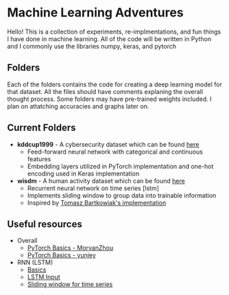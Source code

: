 
# Machine Learning Adventures

Hello! This is a collection of experiments, re-implmentations, and fun things I have done in machine learning. All of the code will be written in Python and I commonly use the libraries numpy, keras, and pytorch

## Folders

Each of the folders contains the code for creating a deep learning model for that dataset. All the files should have comments explaning the overall thought process. Some folders may have pre-trained weights included. I plan on attatching accuracies and graphs later on.

## Current Folders

 - **kddcup1999** - A cybersecurity dataset which can be found [here](https://kdd.ics.uci.edu/databases/kddcup99/kddcup99.html)
	 - Feed-forward neural network with categorical and continuous features
	  - Embedding layers utilized in PyTorch implementation and one-hot encoding used in Keras implementation
 - **wisdm** - A human activity dataset which can be found [here](http://www.cis.fordham.edu/wisdm/dataset.php)
	 - Recurrent neural network on time series [lstm]
	 - Implements sliding window to group data into trainable information
	 - Inspired by [Tomasz Bartkowiak's implementation](https://github.com/bartkowiaktomasz/har-wisdm-lstm-rnns)
## Useful resources
 - Overall
	 - [PyTorch Basics  - MorvanZhou](https://github.com/MorvanZhou/PyTorch-Tutorial)
	 - [PyTorch Basics  - yunjey](https://github.com/MorvanZhou/PyTorch-Tutorial)
 - RNN (LSTM)
	 - [Basics](https://github.com/keras-team/keras/issues/2654)
	 - [LSTM Input](https://discuss.pytorch.org/t/understanding-lstm-input/31110)
	 - [Sliding window for time series](https://machinelearningmastery.com/time-series-forecasting-supervised-learning/)
